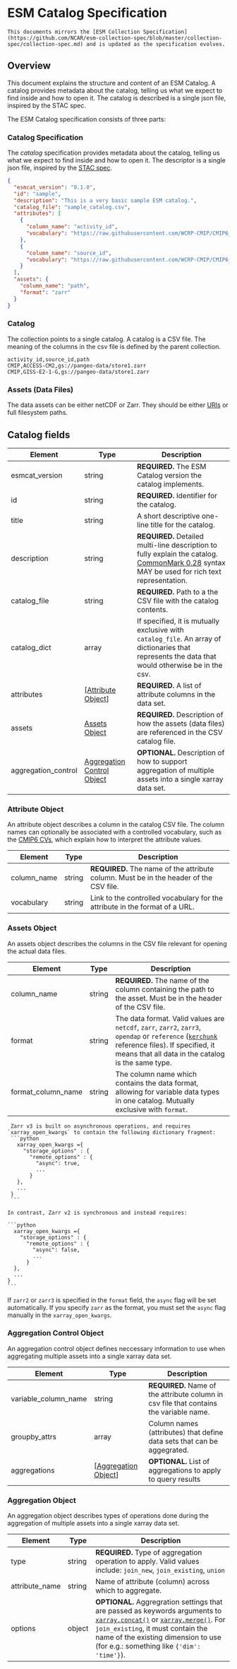 # ESM Catalog Specification

```{note}
This documents mirrors the [ESM Collection Specification](https://github.com/NCAR/esm-collection-spec/blob/master/collection-spec/collection-spec.md) and is updated as the specification evolves.
```

## Overview

This document explains the structure and content of an ESM Catalog.
A catalog provides metadata about the catalog, telling us what we expect to find inside and how to open it.
The catalog is described is a single json file, inspired by the STAC spec.

The ESM Catalog specification consists of three parts:

### Catalog Specification

The _catalog_ specification provides metadata about the catalog, telling us what we expect to find inside and how to open it.
The descriptor is a single json file, inspired by the [STAC spec](https://github.com/radiantearth/stac-spec).

```json
{
  "esmcat_version": "0.1.0",
  "id": "sample",
  "description": "This is a very basic sample ESM catalog.",
  "catalog_file": "sample_catalog.csv",
  "attributes": [
    {
      "column_name": "activity_id",
      "vocabulary": "https://raw.githubusercontent.com/WCRP-CMIP/CMIP6_CVs/master/CMIP6_activity_id.json"
    },
    {
      "column_name": "source_id",
      "vocabulary": "https://raw.githubusercontent.com/WCRP-CMIP/CMIP6_CVs/master/CMIP6_source_id.json"
    }
  ],
  "assets": {
    "column_name": "path",
    "format": "zarr"
  }
}
```

### Catalog

The collection points to a single catalog.
A catalog is a CSV file.
The meaning of the columns in the csv file is defined by the parent collection.

```
activity_id,source_id,path
CMIP,ACCESS-CM2,gs://pangeo-data/store1.zarr
CMIP,GISS-E2-1-G,gs://pangeo-data/store1.zarr
```

### Assets (Data Files)

The data assets can be either netCDF or Zarr.
They should be either [URIs](https://en.wikipedia.org/wiki/Uniform_Resource_Identifier) or full filesystem paths.

## Catalog fields

| Element             | Type                                                      | Description                                                                                                                                                            |
| ------------------- | --------------------------------------------------------- | ---------------------------------------------------------------------------------------------------------------------------------------------------------------------- |
| esmcat_version      | string                                                    | **REQUIRED.** The ESM Catalog version the catalog implements.                                                                                                          |
| id                  | string                                                    | **REQUIRED.** Identifier for the catalog.                                                                                                                              |
| title               | string                                                    | A short descriptive one-line title for the catalog.                                                                                                                    |
| description         | string                                                    | **REQUIRED.** Detailed multi-line description to fully explain the catalog. [CommonMark 0.28](http://commonmark.org/) syntax MAY be used for rich text representation. |
| catalog_file        | string                                                    | **REQUIRED.** Path to a the CSV file with the catalog contents.                                                                                                        |
| catalog_dict        | array                                                     | If specified, it is mutually exclusive with `catalog_file`. An array of dictionaries that represents the data that would otherwise be in the csv.                      |
| attributes          | [[Attribute Object](#attribute-object)]                   | **REQUIRED.** A list of attribute columns in the data set.                                                                                                             |
| assets              | [Assets Object](#assets-object)                           | **REQUIRED.** Description of how the assets (data files) are referenced in the CSV catalog file.                                                                       |
| aggregation_control | [Aggregation Control Object](#aggregation-control-object) | **OPTIONAL.** Description of how to support aggregation of multiple assets into a single xarray data set.                                                              |

### Attribute Object

An attribute object describes a column in the catalog CSV file.
The column names can optionally be associated with a controlled vocabulary, such as the [CMIP6 CVs](https://github.com/WCRP-CMIP/CMIP6_CVs), which explain how to interpret the attribute values.

| Element     | Type   | Description                                                                            |
| ----------- | ------ | -------------------------------------------------------------------------------------- |
| column_name | string | **REQUIRED.** The name of the attribute column. Must be in the header of the CSV file. |
| vocabulary  | string | Link to the controlled vocabulary for the attribute in the format of a URL.            |

### Assets Object

An assets object describes the columns in the CSV file relevant for opening the actual data files.

| Element            | Type   | Description                                                                                                                                                                                                                              |
| ------------------ | ------ | ---------------------------------------------------------------------------------------------------------------------------------------------------------------------------------------------------------------------------------------- |
| column_name        | string | **REQUIRED.** The name of the column containing the path to the asset. Must be in the header of the CSV file.                                                                                                                            |
| format             | string | The data format. Valid values are `netcdf`, `zarr`, `zarr2`, `zarr3`, `opendap` or `reference` ([`kerchunk`](https://github.com/fsspec/kerchunk) reference files). If specified, it means that all data in the catalog is the same type. |
| format_column_name | string | The column name which contains the data format, allowing for variable data types in one catalog. Mutually exclusive with `format`.                                                                                                       |

````{note}
 Zarr v3 is built on asynchronous operations, and requires `xarray_open_kwargs` to contain the following dictionary fragment:
 ```python
   xarray_open_kwargs ={
     "storage_options" : {
       "remote_options" : {
         "async": true,
         ...
       }
   },
   ...
 }
 ```

In contrast, Zarr v2 is synchronous and instead requires:

```python
  xarray_open_kwargs ={
    "storage_options" : {
      "remote_options" : {
        "async": false,
        ...
      }
  },
  ...
}
```
````

If `zarr2` or `zarr3` is specified in the `format` field, the `async` flag will be set automatically. If you specify `zarr` as the format, you must set the `async` flag manually in the `xarray_open_kwargs`.

### Aggregation Control Object

An aggregation control object defines neccessary information to use when aggregating multiple assets into a single xarray data set.

| Element              | Type                                        | Description                                                                             |
| -------------------- | ------------------------------------------- | --------------------------------------------------------------------------------------- |
| variable_column_name | string                                      | **REQUIRED.** Name of the attribute column in csv file that contains the variable name. |
| groupby_attrs        | array                                       | Column names (attributes) that define data sets that can be aggegrated.                 |
| aggregations         | [[Aggregation Object](#aggregation-object)] | **OPTIONAL.** List of aggregations to apply to query results                            |

### Aggregation Object

An aggregation object describes types of operations done during the aggregation of multiple assets into a single xarray data set.

| Element        | Type   | Description                                                                                                                                                                                                                                                                                                                                                                                          |
| -------------- | ------ | ---------------------------------------------------------------------------------------------------------------------------------------------------------------------------------------------------------------------------------------------------------------------------------------------------------------------------------------------------------------------------------------------------- |
| type           | string | **REQUIRED.** Type of aggregation operation to apply. Valid values include: `join_new`, `join_existing`, `union`                                                                                                                                                                                                                                                                                     |
| attribute_name | string | Name of attribute (column) across which to aggregate.                                                                                                                                                                                                                                                                                                                                                |
| options        | object | **OPTIONAL.** Aggregration settings that are passed as keywords arguments to [`xarray.concat()`](https://xarray.pydata.org/en/stable/generated/xarray.concat.html) or [`xarray.merge()`](https://xarray.pydata.org/en/stable/generated/xarray.merge.html#xarray.merge). For `join_existing`, it must contain the name of the existing dimension to use (for e.g.: something like `{'dim': 'time'}`). |
